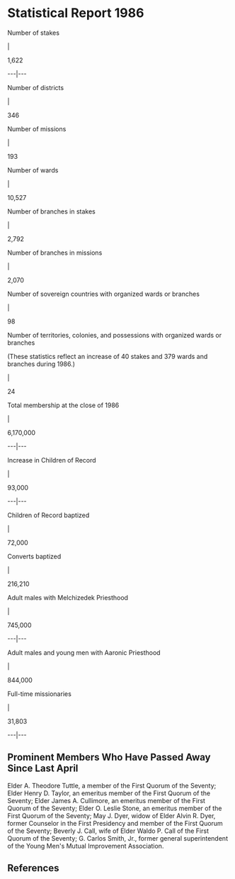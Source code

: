 # Statistical Report 1986

Number of stakes

|

1,622  
  
---|---  
  
Number of districts

|

346  
  
Number of missions

|

193  
  
Number of wards

|

10,527  
  
Number of branches in stakes

|

2,792  
  
Number of branches in missions

|

2,070  
  
Number of sovereign countries with organized wards or branches

|

98  
  
Number of territories, colonies, and possessions with organized wards or
branches

(These statistics reflect an increase of 40 stakes and 379 wards and branches
during 1986.)

|

24  
  
Total membership at the close of 1986

|

6,170,000  
  
---|---  
  
Increase in Children of Record

|

93,000  
  
---|---  
  
Children of Record baptized

|

72,000  
  
Converts baptized

|

216,210  
  
Adult males with Melchizedek Priesthood

|

745,000  
  
---|---  
  
Adult males and young men with Aaronic Priesthood

|

844,000  
  
Full-time missionaries

|

31,803  
  
---|---  
  
## Prominent Members Who Have Passed Away Since Last April

Elder A. Theodore Tuttle, a member of the First Quorum of the Seventy; Elder
Henry D. Taylor, an emeritus member of the First Quorum of the Seventy; Elder
James A. Cullimore, an emeritus member of the First Quorum of the Seventy;
Elder O. Leslie Stone, an emeritus member of the First Quorum of the Seventy;
May J. Dyer, widow of Elder Alvin R. Dyer, former Counselor in the First
Presidency and member of the First Quorum of the Seventy; Beverly J. Call,
wife of Elder Waldo P. Call of the First Quorum of the Seventy; G. Carlos
Smith, Jr., former general superintendent of the Young Men's Mutual
Improvement Association.

## References

